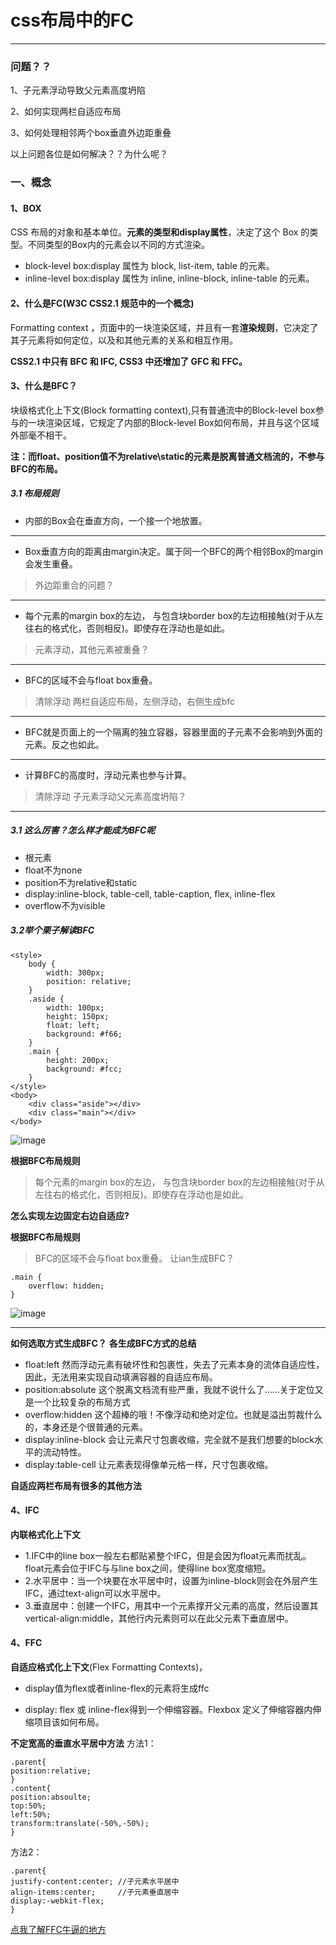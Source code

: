 # css布局中的FC
---

### 问题？？

1、子元素浮动导致父元素高度坍陷

2、如何实现两栏自适应布局

3、如何处理相邻两个box垂直外边距重叠

以上问题各位是如何解决？？为什么呢？

### 一、概念
#### 1、BOX
  CSS 布局的对象和基本单位。**元素的类型和display属性**，决定了这个 Box 的类型。不同类型的Box内的元素会以不同的方式渲染。

- block-level box:display 属性为 block, list-item, table 的元素。
- inline-level box:display 属性为 inline, inline-block, inline-table 的元素。

#### 2、什么是FC(W3C CSS2.1 规范中的一个概念)

Formatting context ，页面中的一块渲染区域，并且有一套**渲染规则**，它决定了其子元素将如何定位，以及和其他元素的关系和相互作用。

**CSS2.1 中只有 BFC 和 IFC, CSS3 中还增加了 GFC 和 FFC。**

#### 3、什么是BFC？
块级格式化上下文(Block formatting context),只有普通流中的Block-level box参与的一块渲染区域，它规定了内部的Block-level Box如何布局，并且与这个区域外部毫不相干。

**注：而float、position值不为relative\static的元素是脱离普通文档流的，不参与BFC的布局。**
##### 3.1 布局规则
- 内部的Box会在垂直方向，一个接一个地放置。

---

- Box垂直方向的距离由margin决定。属于同一个BFC的两个相邻Box的margin会发生重叠。

> 外边距重合的问题？

---

- 每个元素的margin box的左边， 与包含块border box的左边相接触(对于从左往右的格式化，否则相反)。即使存在浮动也是如此。

> 元素浮动，其他元素被重叠？

---

- BFC的区域不会与float box重叠。

> 清除浮动
> 两栏自适应布局，左侧浮动，右侧生成bfc

---
- BFC就是页面上的一个隔离的独立容器，容器里面的子元素不会影响到外面的元素。反之也如此。

---
- 计算BFC的高度时，浮动元素也参与计算。
> 清除浮动
> 子元素浮动父元素高度坍陷？

---
##### 3.1 这么厉害？怎么样才能成为BFC呢

- 根元素
- float不为none
- position不为relative和static
- display:inline-block, table-cell, table-caption, flex, inline-flex
- overflow不为visible


##### 3.2举个栗子解读BFC

```
<style>
    body {
        width: 300px;
        position: relative;
    }
    .aside {
        width: 100px;
        height: 150px;
        float: left;
        background: #f66;
    }
    .main {
        height: 200px;
        background: #fcc;
    }
</style>
<body>
    <div class="aside"></div>
    <div class="main"></div>
</body>
```
![image](https://mabiao8023.github.io/web-flex/float1.png)

**根据BFC布局规则**
> 每个元素的margin box的左边， 与包含块border box的左边相接触(对于从左往右的格式化，否则相反)。即使存在浮动也是如此。

**怎么实现左边固定右边自适应?**

**根据BFC布局规则**
> BFC的区域不会与float box重叠。
让ian生成BFC？

```
.main {
    overflow: hidden;
}
```

![image](https://mabiao8023.github.io/web-flex/float2.png)

---
**如何选取方式生成BFC？**
**各生成BFC方式的总结**
- float:left 然而浮动元素有破坏性和包裹性，失去了元素本身的流体自适应性，因此，无法用来实现自动填满容器的自适应布局。
- position:absolute 这个脱离文档流有些严重，我就不说什么了……关于定位又是一个比较复杂的布局方式
- overflow:hidden 这个超棒的哦！不像浮动和绝对定位。也就是溢出剪裁什么的，本身还是个很普通的元素。
- display:inline-block 会让元素尺寸包裹收缩，完全就不是我们想要的block水平的流动特性。
- display:table-cell 让元素表现得像单元格一样，尺寸包裹收缩。

**自适应两栏布局有很多的其他方法**

#### 4、IFC
**内联格式化上下文**

- 1.IFC中的line box一般左右都贴紧整个IFC，但是会因为float元素而扰乱。float元素会位于IFC与与line box之间，使得line box宽度缩短。 
- 2.水平居中：当一个块要在水平居中时，设置为inline-block则会在外层产生IFC，通过text-align可以水平居中。
- 3.垂直居中：创建一个IFC，用其中一个元素撑开父元素的高度，然后设置其vertical-align:middle，其他行内元素则可以在此父元素下垂直居中。

#### 4、FFC
**自适应格式化上下文**(Flex Formatting Contexts)，

- display值为flex或者inline-flex的元素将生成ffc

- display: flex 或 inline-flex得到一个伸缩容器。Flexbox 定义了伸缩容器内伸缩项目该如何布局。

**不定宽高的垂直水平居中方法**
方法1：
```
.parent{
position:relative;
}
.content{
position:absoulte;
top:50%;
left:50%;
transform:translate(-50%,-50%);
}
```
方法2：
```
.parent{
justify-content:center; //子元素水平居中
align-items:center;     //子元素垂直居中
display:-webkit-flex;
}
```
[点我了解FFC牛逼的地方](https://mabiao8023.github.io/web-flex/)
